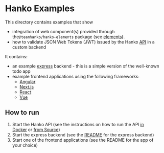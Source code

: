 # Hanko Examples

This directory contains examples that show

- integration of web component(s) provided through the`@teamhanko/hanko-elements` package (see [elements](../elements)).
- how to validate JSON Web Tokens (JWT) issued by the Hanko [API](../backend) in a custom backend

It contains:

- an example [express](express) backend - this is a simple version of the well-known todo app
- example frontend applications using the following frameworks:
  - [Angular](angular)
  - [Next.js](nextjs)
  - [React](react)
  - [Vue](vue)

## How to run

1. Start the Hanko API (see the instructions on how to run the API [in Docker](../backend/README.md#Docker) or [from Source](../backend/README.md#from-source))
2. Start the express backend (see the [README](express) for the express backend)
3. Start one of the frontend applications (see the README for the app of your choice)
